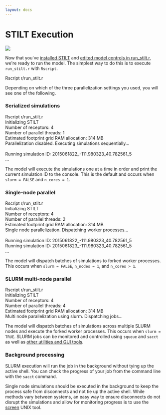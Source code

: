 ```yaml
---
layout: docs
---
```


# STILT Execution

![]({{"img/chart-parallel.png"|relative_url}})

Now that you've [installed STILT]({{"/docs/install.html"|relative_url}}) and [edited model controls in run_stilt.r]({{"/docs/controls.html"|relative_url}}), we're ready to run the model. The simplest way to do this is to execute `run_stilt.r` with `Rscript`.

<div class="terminal">
  <div class="terminal-osx-button"></div>
  <div class="terminal-osx-button"></div>
  <div class="terminal-osx-button"></div>
  <div class="terminal-command">
    Rscript r/run_stilt.r
  </div>
</div>

Depending on which of the three parallelization settings you used, you will see one of the following.

### Serialized simulations

<!-- ![](/assets/terminal-run-stilt-serial.png) -->
<div class="terminal">
  <div class="terminal-osx-button"></div>
  <div class="terminal-osx-button"></div>
  <div class="terminal-osx-button"></div>
  <div class="terminal-command">
    Rscript r/run_stilt.r
  </div>
  <div class="terminal-return">
    Initializing STILT<br>
    Number of receptors: 4<br>
    Number of parallel threads: 1<br>
    Estimated footprint grid RAM allocation: 314 MB<br>
    Parallelization disabled. Executing simulations sequentially...<br>
    <br>
    Running simulation ID:   2015061822_-111.980323_40.782561_5<br>
    ...
  </div>
</div>

The model will execute the simulations one at a time in order and print the current simulation ID to the console. This is the default and occurs when `slurm = FALSE` and `n_cores = 1`.


### Single-node parallel

<!-- ![](/assets/terminal-run-stilt-parallel.png) -->
<div class="terminal">
  <div class="terminal-osx-button"></div>
  <div class="terminal-osx-button"></div>
  <div class="terminal-osx-button"></div>
  <div class="terminal-command">
    Rscript r/run_stilt.r
  </div>
  <div class="terminal-return">
    Initializing STILT<br>
    Number of receptors: 4<br>
    Number of parallel threads: 2<br>
    Estimated footprint grid RAM allocation: 314 MB<br>
    Single node parallelization. Dispatching worker processes...<br>
    <br>
    Running simulation ID:   2015061822_-111.980323_40.782561_5<br>
    Running simulation ID:   2015061823_-111.980323_40.782561_5<br>
    ...
  </div>
</div>

The model will dispatch batches of simulations to forked worker processes. This occurs when `slurm = FALSE`, `n_nodes = 1`, and `n_cores > 1`.


### SLURM multi-node parallel

<!-- ![](/assets/terminal-run-stilt-slurm.png) -->
<div class="terminal">
  <div class="terminal-osx-button"></div>
  <div class="terminal-osx-button"></div>
  <div class="terminal-osx-button"></div>
  <div class="terminal-command">
    Rscript r/run_stilt.r
  </div>
  <div class="terminal-return">
    Initializing STILT<br>
    Number of receptors: 4<br>
    Number of parallel threads: 4<br>
    Estimated footprint grid RAM allocation: 314 MB<br>
    Multi node parallelization using slurm. Dispatching jobs...
  </div>
</div>

The model will dispatch batches of simulations across multiple SLURM nodes and execute the forked worker processes. This occurs when `slurm = TRUE`. SLURM jobs can be monitored and controlled using `squeue` and `sacct` as well as [other utilities and GUI tools](https://www.chpc.utah.edu/documentation/software/slurm.php).


### Background processing

SLURM execution will run the job in the background without tying up the active shell. You can check the progress of your job from the command line with the `sacct` command.

Single node simulations should be executed in the background to keep the process safe from disconnects and not tie up the active shell. While methods vary between systems, an easy way to ensure disconnects do not disrupt the simulations and allow for monitoring progress is to use the [screen](https://www.chpc.utah.edu/documentation/software/screen.php) UNIX tool.

